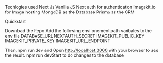 Techlogies used
Next Js
Vanilla JS
Next auth for authentication
Imagekit.io for Image hosting
MongoDB as the Database
Prisma as the ORM

Quickstart

Download the Repo
Add the following environement path varibales to the env file
DATABASE_URL
NEXTAUTH_SECRET
IMAGEKIT_PUBLIC_KEY
IMAGEKIT_PRIVATE_KEY
IMAGEKIT_URL_ENDPOINT

Then,
npm run dev and Open [http://localhost:3000](http://localhost:3000) with your browser to see the result.
npm run devStart to do changes to the database
